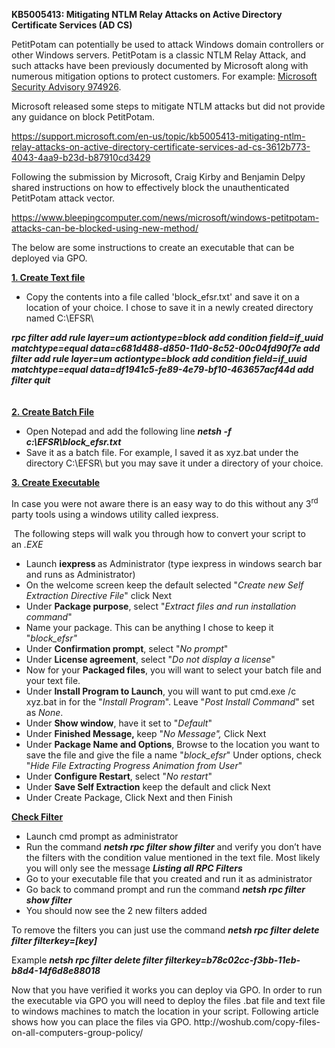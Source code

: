 <p><strong>KB5005413: Mitigating NTLM Relay Attacks on Active Directory Certificate Services (AD CS)</strong></p>
<p>PetitPotam can potentially be used to attack Windows domain controllers or other Windows servers. PetitPotam is a classic NTLM Relay Attack, and such attacks have been previously documented by Microsoft along with numerous mitigation options to protect customers.&nbsp;For&nbsp;example:&nbsp;<a href="https://docs.microsoft.com/security-updates/SecurityAdvisories/2009/974926">Microsoft Security Advisory 974926</a>.&nbsp;</p>
<p>Microsoft released some steps to mitigate NTLM attacks but did not provide any guidance on block PetitPotam.</p>
<p><a href="https://support.microsoft.com/en-us/topic/kb5005413-mitigating-ntlm-relay-attacks-on-active-directory-certificate-services-ad-cs-3612b773-4043-4aa9-b23d-b87910cd3429">https://support.microsoft.com/en-us/topic/kb5005413-mitigating-ntlm-relay-attacks-on-active-directory-certificate-services-ad-cs-3612b773-4043-4aa9-b23d-b87910cd3429</a></p>
<p>Following the submission by Microsoft, Craig Kirby and Benjamin Delpy shared instructions on how to effectively block the unauthenticated PetitPotam attack vector.</p>
<p><a href="https://www.bleepingcomputer.com/news/microsoft/windows-petitpotam-attacks-can-be-blocked-using-new-method/">https://www.bleepingcomputer.com/news/microsoft/windows-petitpotam-attacks-can-be-blocked-using-new-method/</a></p>
<p>The below are some instructions to create an executable that can be deployed via GPO.</p>
<p><strong><u>1. Create Text file</u></strong></p>
<ul>
<li>Copy&nbsp;the contents into a file called 'block_efsr.txt' and save it on a location of your choice. I chose to save it in a newly created directory named C:\EFSR\</li>
</ul>
<p><strong><em> rpc filter add rule layer=um actiontype=block add condition field=if_uuid matchtype=equal data=c681d488-d850-11d0-8c52-00c04fd90f7e add filter add rule layer=um actiontype=block add condition field=if_uuid matchtype=equal data=df1941c5-fe89-4e79-bf10-463657acf44d add filter quit</em></strong><br /><br /><br /><strong><u>2. Create Batch File</u></strong></p>
<ul>
<li>Open Notepad and add the following line&nbsp;<em><strong>netsh -f c:\EFSR\block_efsr.txt</strong></em></li>
<li>Save it as a batch file. For example, I saved it as xyz.bat under the directory C:\EFSR\ but you may save it under a directory of your choice.</li>
</ul>
<p><strong><u>3. Create Executable</u></strong></p>
<p>In case you were not aware there is an easy way to do this without any 3<sup>rd</sup> party tools using a windows utility called iexpress.</p>
<p>&nbsp;The following steps will walk you through how to convert your script to an&nbsp;<em>.EXE</em></p>
<ul>
<li>Launch <strong>iexpress </strong>as Administrator (type iexpress in windows search bar and runs as Administrator)</li>
<li>On the welcome screen keep the default selected "<em>Create new Self Extraction Directive File</em>" click Next</li>
<li>Under&nbsp;<strong>Package purpose</strong>, select "<em>Extract files and run installation command</em>"</li>
<li>Name your package. This can be anything I chose to keep it "<em>block_efsr"</em></li>
<li>Under&nbsp;<strong>Confirmation prompt</strong>, select "<em>No prompt</em>"</li>
<li>Under&nbsp;<strong>License agreement</strong>, select "<em>Do not display a license</em>"</li>
<li>Now for your&nbsp;<strong>Packaged files</strong>, you will want to select your batch file and your text file.&nbsp;</li>
<li>Under&nbsp;<strong>Install Program to Launch</strong>, you will want to put&nbsp;cmd.exe /c xyz.bat&nbsp;in for the "<em>Install Program</em>". Leave "<em>Post Install Command</em>" set as&nbsp;<em>None</em>.</li>
<li>Under&nbsp;<strong>Show window</strong>, have it set to "<em>Default</em>"</li>
<li>Under&nbsp;<strong>Finished Message,&nbsp;</strong>keep "<em>No Message",&nbsp;</em>Click Next</li>
<li>Under&nbsp;<strong>Package Name and Options</strong>, Browse to the location you want to save the file and give the file a name "<em>block_efsr</em>" Under options, check "<em>Hide File Extracting Progress Animation from User</em>"</li>
<li>Under&nbsp;<strong>Configure Restart</strong>, select "<em>No restart</em>"</li>
<li>Under&nbsp;<strong>Save Self Extraction</strong>&nbsp;keep the default and click Next</li>
<li>Under Create Package, Click Next and then Finish</li>
</ul>
<p><strong><u>Check Filter</u></strong></p>
<ul>
<li>Launch cmd prompt as administrator</li>
<li>Run the command <strong><em>netsh rpc filter show filter</em></strong> and verify you don&rsquo;t have the filters with the condition value mentioned in the text file. Most likely you will only see the message <strong><em>Listing all RPC Filters</em></strong></li>
<li>Go to your executable file that you created and run it as administrator</li>
<li>Go back to command prompt and run the command <strong><em>netsh rpc filter show filter</em></strong></li>
<li>You should now see the 2 new filters added</li>
</ul>
<p>To remove the filters you can just use the command <strong><em>netsh rpc filter delete filter filterkey=[key]</em></strong></p>
<p>Example <strong><em>netsh rpc filter delete filter filterkey=b78c02cc-f3bb-11eb-b8d4-14f6d8e88018</em></strong></p>
<p>Now that you have verified it works you can deploy via GPO.
In order to run the executable via GPO you will need to deploy the files .bat file and text file to windows machines to match the location in your script.  Following article shows how you can place the files via GPO.
http://woshub.com/copy-files-on-all-computers-group-policy/</p>
